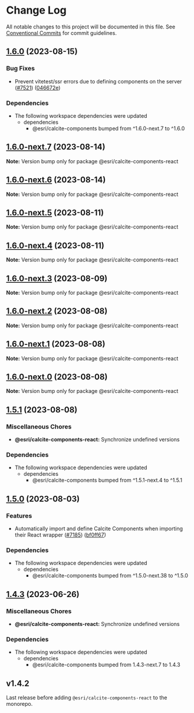 # Change Log

All notable changes to this project will be documented in this file.
See [Conventional Commits](https://conventionalcommits.org) for commit guidelines.

## [1.6.0](https://github.com/Esri/calcite-design-system/compare/@esri/calcite-components-react@1.5.1...@esri/calcite-components-react@1.6.0) (2023-08-15)


### Bug Fixes

* Prevent vitetest/ssr errors due to defining components on the server ([#7521](https://github.com/Esri/calcite-design-system/issues/7521)) ([046672e](https://github.com/Esri/calcite-design-system/commit/046672e8a0145b4519f438f1819d515031e14eb3))


### Dependencies

* The following workspace dependencies were updated
  * dependencies
    * @esri/calcite-components bumped from ^1.6.0-next.7 to ^1.6.0

## [1.6.0-next.7](https://github.com/Esri/calcite-design-system/compare/@esri/calcite-components-react@1.6.0-next.6...@esri/calcite-components-react@1.6.0-next.7) (2023-08-14)

**Note:** Version bump only for package @esri/calcite-components-react

## [1.6.0-next.6](https://github.com/Esri/calcite-design-system/compare/@esri/calcite-components-react@1.6.0-next.5...@esri/calcite-components-react@1.6.0-next.6) (2023-08-14)

**Note:** Version bump only for package @esri/calcite-components-react

## [1.6.0-next.5](https://github.com/Esri/calcite-design-system/compare/@esri/calcite-components-react@1.6.0-next.4...@esri/calcite-components-react@1.6.0-next.5) (2023-08-11)

**Note:** Version bump only for package @esri/calcite-components-react

## [1.6.0-next.4](https://github.com/Esri/calcite-design-system/compare/@esri/calcite-components-react@1.6.0-next.3...@esri/calcite-components-react@1.6.0-next.4) (2023-08-11)

**Note:** Version bump only for package @esri/calcite-components-react

## [1.6.0-next.3](https://github.com/Esri/calcite-design-system/compare/@esri/calcite-components-react@1.6.0-next.2...@esri/calcite-components-react@1.6.0-next.3) (2023-08-09)

**Note:** Version bump only for package @esri/calcite-components-react

## [1.6.0-next.2](https://github.com/Esri/calcite-design-system/compare/@esri/calcite-components-react@1.6.0-next.1...@esri/calcite-components-react@1.6.0-next.2) (2023-08-08)

**Note:** Version bump only for package @esri/calcite-components-react

## [1.6.0-next.1](https://github.com/Esri/calcite-design-system/compare/@esri/calcite-components-react@1.6.0-next.0...@esri/calcite-components-react@1.6.0-next.1) (2023-08-08)

**Note:** Version bump only for package @esri/calcite-components-react

## [1.6.0-next.0](https://github.com/Esri/calcite-design-system/compare/@esri/calcite-components-react@1.5.1...@esri/calcite-components-react@1.6.0-next.0) (2023-08-08)

**Note:** Version bump only for package @esri/calcite-components-react

## [1.5.1](https://github.com/Esri/calcite-design-system/compare/@esri/calcite-components-react@1.5.0...@esri/calcite-components-react@1.5.1) (2023-08-08)

### Miscellaneous Chores

- **@esri/calcite-components-react:** Synchronize undefined versions

### Dependencies

- The following workspace dependencies were updated
  - dependencies
    - @esri/calcite-components bumped from ^1.5.1-next.4 to ^1.5.1

## [1.5.0](https://github.com/Esri/calcite-design-system/compare/@esri/calcite-components-react@1.4.3...@esri/calcite-components-react@1.5.0) (2023-08-03)

### Features

- Automatically import and define Calcite Components when importing their React wrapper ([#7185](https://github.com/Esri/calcite-design-system/issues/7185)) ([bf0ff67](https://github.com/Esri/calcite-design-system/commit/bf0ff6737f882005f925031171ae9c9d57b41579))

### Dependencies

- The following workspace dependencies were updated
  - dependencies
    - @esri/calcite-components bumped from ^1.5.0-next.38 to ^1.5.0

## [1.4.3](https://github.com/Esri/calcite-design-system/compare/@esri/calcite-components-react@1.4.2...@esri/calcite-components-react@1.4.3) (2023-06-26)

### Miscellaneous Chores

- **@esri/calcite-components-react:** Synchronize undefined versions

### Dependencies

- The following workspace dependencies were updated
  - dependencies
    - @esri/calcite-components bumped from 1.4.3-next.7 to 1.4.3

## v1.4.2

Last release before adding `@esri/calcite-components-react` to the monorepo.
